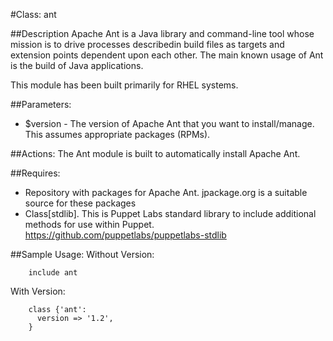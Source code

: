 #Class: ant

##Description
 Apache Ant is a  Java library and command-line tool whose mission is to drive processes describedin build files as targets and extension points dependent upon each other. The main known usage of Ant is the build of Java applications.

 This module has been built primarily for RHEL systems.

##Parameters:
  + $version - The version of Apache Ant that you want to install/manage. This assumes appropriate packages (RPMs).

##Actions:
 The Ant module is built to automatically install Apache Ant. 

##Requires:
 - Repository with packages for Apache Ant. jpackage.org is a suitable source for these packages
 - Class[stdlib]. This is Puppet Labs standard library to include additional methods for use within Puppet. https://github.com/puppetlabs/puppetlabs-stdlib

##Sample Usage:
  Without Version:

```
    include ant
```

  With Version:

```
    class {'ant':
      version => '1.2',
    }
```
